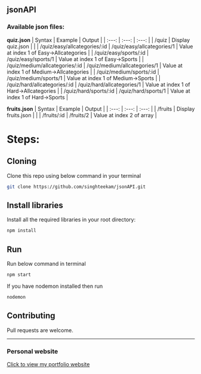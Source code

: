 ## jsonAPI


### Available json files:
**quiz.json**
| Syntax | Example | Output |
| :---: | :---: | :---: |
| /quiz | Display quiz.json | |
| /quiz/easy/allcategories/:id | /quiz/easy/allcategories/1 | Value at index 1 of Easy->Allcategories |
| /quiz/easy/sports/:id | /quiz/easy/sports/1 | Value at index 1 of Easy->Sports |
| /quiz/medium/allcategories/:id | /quiz/medium/allcategories/1 | Value at index 1 of Medium->Allcategories |
| /quiz/medium/sports/:id | /quiz/medium/sports/1 | Value at index 1 of Medium->Sports |
| /quiz/hard/allcategories/:id | /quiz/hard/allcategories/1 | Value at index 1 of Hard->Allcategories |
| /quiz/hard/sports/:id | /quiz/hard/sports/1 | Value at index 1 of Hard->Sports |

**fruits.json**
| Syntax | Example | Output |
| :---: | :---: | :---: |
| /fruits | Display fruits.json | |
| /fruits/:id | /fruits/2 | Value at index 2 of array |

# Steps:
## Cloning
Clone this repo using below command in your terminal
```bash
git clone https://github.com/singhteekam/jsonAPI.git
```
## Install libraries
Install all the required libraries in your root directory:
```bash
npm install
```
## Run
Run below command in terminal
```bash
npm start
```
If you have nodemon installed then run
```bash
nodemon
```

## Contributing
Pull requests are welcome. 

***

### Personal website
[Click to view my portfolio website](http://www.singhteekam.in/)